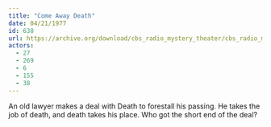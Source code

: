 ```yaml
---
title: "Come Away Death"
date: 04/21/1977
id: 638
url: https://archive.org/download/cbs_radio_mystery_theater/cbs_radio_mystery_theater-0601-0650.zip/cbs_radio_mystery_theater-0601-0650%2Fcbsrmt_0638_come_away_death.mp3
actors:
  - 27
  - 269
  - 6
  - 155
  - 38
---
```

An old lawyer makes a deal with Death to forestall his passing. He takes the job of death, and death takes his place. Who got the short end of the deal?
